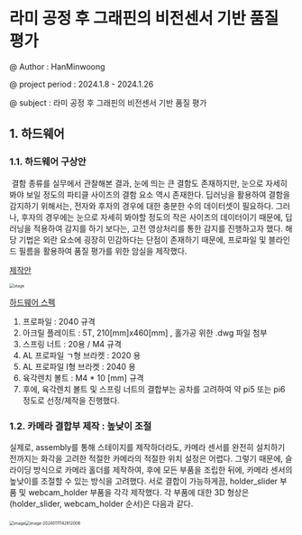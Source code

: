 # 라미 공정 후 그래핀의 비전센서 기반 품질 평가

@ Author : HanMinwoong

@ project period : 2024.1.8 - 2024.1.26

@ subject : 라미 공정 후 그래핀의 비전센서 기반 품질 평가



## 1. 하드웨어

### 1.1. 하드웨어 구상안

​	결함 종류를 실무에서 관찰해본 결과, 눈에 띄는 큰 결함도 존재하지만, 눈으로 자세히 봐야 보일 정도의 파티클 사이즈의 결함 요소 역시 존재한다. 딥러닝을 활용하여 결함을 감지하기 위해서는, 전자와 후자의 경우에 대한 충분한 수의 데이터셋이 필요하다. 그러나, 후자의 경우에는 눈으로 자세히 봐야할 정도의 작은 사이즈의 데이터이기 때문에, 딥러닝을 적용하여 감지를 하기 보다는, 고전 영상처리를 통한 감지를 진행하고자 했다. 해당 기법은 외란 요소에 굉장히 민감하다는 단점이 존재하기 때문에, 프로파일 및 블라인드 필름을 활용하여 품질 평가를 위한 암실을 제작했다.

<u>제작안</u>

<img src="https://github.com/HanMinung/DLIP/assets/99113269/b76b861f-25d5-4e55-bd77-9b90ab271819" alt="stage" style="zoom:50%;" />

<u>하드웨어 스펙</u>

1) 프로파일 : 2040 규격
2) 아크릴 플레이트 : 5T, 210[mm]x460[mm] , 홀가공 위한 .dwg 파일 첨부
3) 스프링 너트 : 20용 / M4 규격
4) AL 프로파일 ㄱ형 브라켓 : 2020 용
5) AL 프로파일 I형 브라켓 : 2040 용
6) 육각렌치 볼트 : M4 * 10 [mm] 규격
7) 후에, 육각렌치 볼트 및 스프링 너트의 결합부는 공차를 고려하여 약 pi5 또는 pi6 정도로 선정/제작을 진행했다.



### 1.2. 카메라 결합부 제작 : 높낮이 조절

실제로, assembly를 통해 스테이지를 제작하더라도, 카메라 센서를 완전히 설치하기 전까지는 화각을 고려한 적절한 카메라의 적절한 위치 설정은 어렵다. 그렇기 때문에, 슬라이딩 방식으로 카메라 홀더를 제작하여, 후에 모든 부품을 조립한 뒤에, 카메라 센서의 높낮이를 조절할 수 있는 방식을 고려했다. 서로 결합이 가능하게끔, holder_slider 부품 및 webcam_holder 부품을 각각 제작했다. 각 부품에 대한 3D 형상은 (holder_slider, webcam_holder 순서)은 다음과 같다.

​                                                 <img src="https://github.com/HanMinung/DLIP/assets/99113269/850c975d-9132-4937-81f1-43ce400892a2" alt="image" style="zoom:50%;" /><img src="C:\Users\hanmu\AppData\Roaming\Typora\typora-user-images\image-20240111142812006.png" alt="image-20240111142812006" style="zoom:50%;" />











